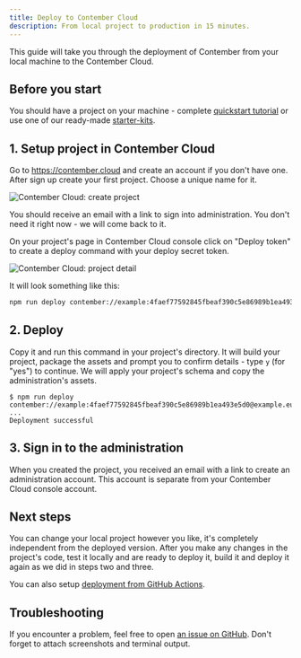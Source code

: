 ```yaml
---
title: Deploy to Contember Cloud
description: From local project to production in 15 minutes.
---
```


This guide will take you through the deployment of Contember from your local machine to the Contember Cloud.

## Before you start

You should have a project on your machine - complete [quickstart tutorial](/intro/quickstart.mdx) or use one of our ready-made [starter-kits](https://github.com/contember/starter-kits).

## 1. Setup project in Contember Cloud

Go to https://contember.cloud and create an account if you don't have one. After sign up create your first project. Choose a unique name for it.

![Contember Cloud: create project](/assets/cloud-create-project-v2.png)

You should receive an email with a link to sign into administration. You don't need it right now - we will come back to it.


On your project's page in Contember Cloud console click on "Deploy token" to create a deploy command with your deploy secret token.

![Contember Cloud: project detail](/assets/cloud-project-detail-v2.png)

It will look something like this:

```bash
npm run deploy contember://example:4faef77592845fbeaf390c5e86989b1ea493e5d0@example.eu.contember.cloud
```

## 2. Deploy

Copy it and run this command in your project's directory. It will build your project, package the assets and prompt you to confirm details - type `y` (for "yes") to continue. We will apply your project's schema and copy the administration's assets.

```
$ npm run deploy contember://example:4faef77592845fbeaf390c5e86989b1ea493e5d0@example.eu.contember.cloud
...
Deployment successful
```

## 3. Sign in to the administration

When you created the project, you received an email with a link to create an administration account. This account is separate from your Contember Cloud console account.

## Next steps

You can change your local project however you like, it's completely independent from the deployed version. After you make any changes in the project's code, test it locally and are ready to deploy it, build it and deploy it again as we did in steps two and three.

You can also setup [deployment from GitHub Actions](./deploy-github-actions).

## Troubleshooting

If you encounter a problem, feel free to open [an issue on GitHub](https://github.com/contember/admin/issues/new). Don't forget to attach screenshots and terminal output.
